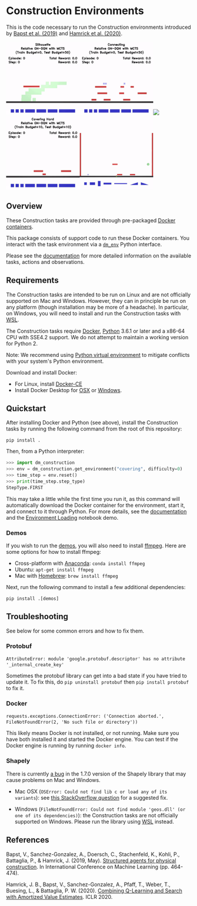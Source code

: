 # Construction Environments

This is the code necessary to run the Construction environments introduced by
[Bapst et al. (2019)](https://arxiv.org/abs/1904.03177) and
[Hamrick et al. (2020)](https://arxiv.org/abs/1912.02807).

<img src="docs/gifs/silhouette.gif" width="200px" /><img src="docs/gifs/connecting.gif" width="200px" /><img src="docs/gifs/covering.gif" width="200px" /><img src="docs/gifs/covering_hard.gif" width="200px" /><img src="docs/gifs/marble_run.gif" width="200px" />

## Overview

These Construction tasks are provided through pre-packaged
[Docker containers](http://www.docker.com).

This package consists of support code to run these Docker containers. You
interact with the task environment via a
[`dm_env`](http://www.github.com/deepmind/dm_env) Python interface.

Please see the [documentation](docs/index.md) for more detailed information on
the available tasks, actions and observations.

## Requirements

The Construction tasks are intended to be run on Linux and are not officially
supported on Mac and Windows. However, they can in principle be run on any
platform (though installation may be more of a headache). In particular, on
Windows, you will need to install and run the Construction tasks with
[WSL](https://docs.microsoft.com/en-us/windows/wsl/about).

The Construction tasks require [Docker](https://www.docker.com),
[Python](https://www.python.org/) 3.6.1 or later and a x86-64 CPU with SSE4.2
support. We do not attempt to maintain a working version for Python 2.

Note: We recommend using
[Python virtual environment](https://docs.python.org/3/tutorial/venv.html) to
mitigate conflicts with your system's Python environment.

Download and install Docker:

*   For Linux, install [Docker-CE](https://docs.docker.com/install/)
*   Install Docker Desktop for
    [OSX](https://docs.docker.com/docker-for-mac/install/) or
    [Windows](https://docs.docker.com/docker-for-windows/install/).

## Quickstart

After installing Docker and Python (see above), install the Construction tasks
by running the following command from the root of this repository:

```
pip install .
```

Then, from a Python interpreter:

```python
>>> import dm_construction
>>> env = dm_construction.get_environment("covering", difficulty=0)
>>> time_step = env.reset()
>>> print(time_step.step_type)
StepType.FIRST
```

This may take a little while the first time you run it, as this command will
automatically download the Docker container for the environment, start
it, and connect to it through Python. For more details, see the
[documentation](docs/index.md) and the
[Environment Loading](https://github.com/deepmind/dm_construction/blob/master/demos/environment_loading.ipynb)
notebook demo.

### Demos

If you wish to run the [demos](https://github.com/deepmind/dm_construction/blob/master/demos/),
you will also need to install [ffmpeg](https://ffmpeg.org/). Here are some
options for how to install ffmpeg:

* Cross-platform with [Anaconda](https://docs.anaconda.com/anaconda/install/): `conda install ffmpeg`
* Ubuntu: `apt-get install ffmpeg`
* Mac with [Homebrew](https://brew.sh/): `brew install ffmpeg`

Next, run the following command to install a few additional dependencies:

```
pip install .[demos]
```

## Troubleshooting

See below for some common errors and how to fix them.

### Protobuf

```
AttributeError: module 'google.protobuf.descriptor' has no attribute '_internal_create_key'
```

Sometimes the protobuf library can get into a bad state if you have tried to
update it. To fix this, do `pip uninstall protobuf` then `pip install protobuf`
to fix it.

### Docker

```
requests.exceptions.ConnectionError: ('Connection aborted.', FileNotFoundError(2, 'No such file or directory'))
```

This likely means Docker is not installed, or not running. Make sure you have
both installed it and started the Docker engine. You can test if the Docker
engine is running by running `docker info`.

### Shapely

There is currently [a bug](https://github.com/Toblerity/Shapely/issues/888) in
the 1.7.0 version of the Shapely library that may cause problems on Mac and
Windows.

* Mac OSX (`OSError: Could not find lib c or load any of its variants`): see
  [this StackOverflow question](https://stackoverflow.com/questions/39991765/shapely-oserror-could-not-find-lib-c-or-load-any-of-its-variants)
  for a suggested fix.

* Windows (`FileNotFoundError: Could not find module 'geos.dll' (or one of its
  dependencies)`): the Construction tasks are not officially supported on
  Windows. Please run the library using
  [WSL](https://docs.microsoft.com/en-us/windows/wsl/about) instead.

## References

Bapst, V., Sanchez-Gonzalez, A., Doersch, C., Stachenfeld, K., Kohli, P.,
Battaglia, P., & Hamrick, J. (2019, May).
[Structured agents for physical construction](https://arxiv.org/abs/1904.03177).
In International Conference on Machine Learning (pp. 464-474).

Hamrick, J. B., Bapst, V., Sanchez-Gonzalez, A., Pfaff, T., Weber, T., Buesing,
L., & Battaglia, P. W. (2020).
[Combining Q-Learning and Search with Amortized Value Estimates](https://arxiv.org/abs/1912.02807).
ICLR 2020.
